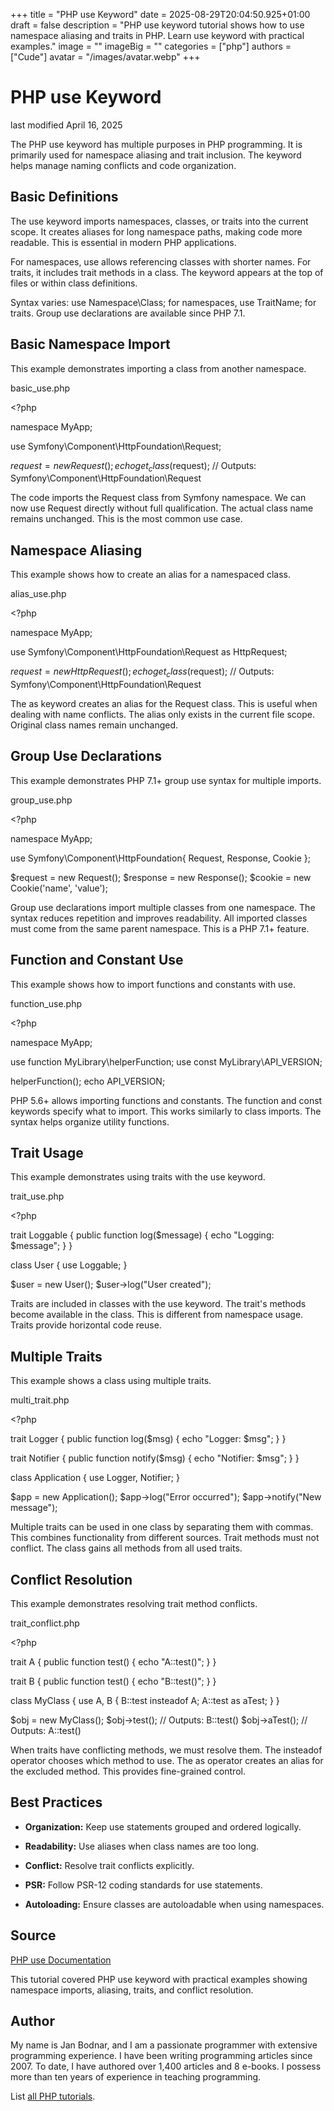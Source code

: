 +++
title = "PHP use Keyword"
date = 2025-08-29T20:04:50.925+01:00
draft = false
description = "PHP use keyword tutorial shows how to use namespace aliasing and traits in PHP. Learn use keyword with practical examples."
image = ""
imageBig = ""
categories = ["php"]
authors = ["Cude"]
avatar = "/images/avatar.webp"
+++

# PHP use Keyword

last modified April 16, 2025

The PHP use keyword has multiple purposes in PHP programming. It
is primarily used for namespace aliasing and trait inclusion. The keyword helps
manage naming conflicts and code organization.

## Basic Definitions

The use keyword imports namespaces, classes, or traits into the
current scope. It creates aliases for long namespace paths, making code more
readable. This is essential in modern PHP applications.

For namespaces, use allows referencing classes with shorter names.
For traits, it includes trait methods in a class. The keyword appears at the
top of files or within class definitions.

Syntax varies: use Namespace\Class; for namespaces, use TraitName;
for traits. Group use declarations are available since PHP 7.1.

## Basic Namespace Import

This example demonstrates importing a class from another namespace.

basic_use.php
  

&lt;?php

namespace MyApp;

use Symfony\Component\HttpFoundation\Request;

$request = new Request();
echo get_class($request); // Outputs: Symfony\Component\HttpFoundation\Request

The code imports the Request class from Symfony namespace. We can now use
Request directly without full qualification. The actual class name remains
unchanged. This is the most common use case.

## Namespace Aliasing

This example shows how to create an alias for a namespaced class.

alias_use.php
  

&lt;?php

namespace MyApp;

use Symfony\Component\HttpFoundation\Request as HttpRequest;

$request = new HttpRequest();
echo get_class($request); // Outputs: Symfony\Component\HttpFoundation\Request

The as keyword creates an alias for the Request class. This is
useful when dealing with name conflicts. The alias only exists in the current
file scope. Original class names remain unchanged.

## Group Use Declarations

This example demonstrates PHP 7.1+ group use syntax for multiple imports.

group_use.php
  

&lt;?php

namespace MyApp;

use Symfony\Component\HttpFoundation\{
    Request,
    Response,
    Cookie
};

$request = new Request();
$response = new Response();
$cookie = new Cookie('name', 'value');

Group use declarations import multiple classes from one namespace. The syntax
reduces repetition and improves readability. All imported classes must come
from the same parent namespace. This is a PHP 7.1+ feature.

## Function and Constant Use

This example shows how to import functions and constants with use.

function_use.php
  

&lt;?php

namespace MyApp;

use function MyLibrary\helperFunction;
use const MyLibrary\API_VERSION;

helperFunction();
echo API_VERSION;

PHP 5.6+ allows importing functions and constants. The function
and const keywords specify what to import. This works similarly
to class imports. The syntax helps organize utility functions.

## Trait Usage

This example demonstrates using traits with the use keyword.

trait_use.php
  

&lt;?php

trait Loggable {
    public function log($message) {
        echo "Logging: $message";
    }
}

class User {
    use Loggable;
}

$user = new User();
$user-&gt;log("User created");

Traits are included in classes with the use keyword. The trait's
methods become available in the class. This is different from namespace usage.
Traits provide horizontal code reuse.

## Multiple Traits

This example shows a class using multiple traits.

multi_trait.php
  

&lt;?php

trait Logger {
    public function log($msg) {
        echo "Logger: $msg";
    }
}

trait Notifier {
    public function notify($msg) {
        echo "Notifier: $msg";
    }
}

class Application {
    use Logger, Notifier;
}

$app = new Application();
$app-&gt;log("Error occurred");
$app-&gt;notify("New message");

Multiple traits can be used in one class by separating them with commas. This
combines functionality from different sources. Trait methods must not conflict.
The class gains all methods from all used traits.

## Conflict Resolution

This example demonstrates resolving trait method conflicts.

trait_conflict.php
  

&lt;?php

trait A {
    public function test() {
        echo "A::test()";
    }
}

trait B {
    public function test() {
        echo "B::test()";
    }
}

class MyClass {
    use A, B {
        B::test insteadof A;
        A::test as aTest;
    }
}

$obj = new MyClass();
$obj-&gt;test();  // Outputs: B::test()
$obj-&gt;aTest(); // Outputs: A::test()

When traits have conflicting methods, we must resolve them. The insteadof
operator chooses which method to use. The as operator creates an
alias for the excluded method. This provides fine-grained control.

## Best Practices

- **Organization:** Keep use statements grouped and ordered logically.

- **Readability:** Use aliases when class names are too long.

- **Conflict:** Resolve trait conflicts explicitly.

- **PSR:** Follow PSR-12 coding standards for use statements.

- **Autoloading:** Ensure classes are autoloadable when using namespaces.

## Source

[PHP use Documentation](https://www.php.net/manual/en/language.namespaces.importing.php)

This tutorial covered PHP use keyword with practical examples showing namespace
imports, aliasing, traits, and conflict resolution.

## Author

My name is Jan Bodnar, and I am a passionate programmer with extensive
programming experience. I have been writing programming articles since 2007.
To date, I have authored over 1,400 articles and 8 e-books. I possess more
than ten years of experience in teaching programming.

List [all PHP tutorials](/php/).
